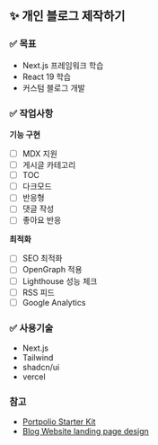 ## ✨ 개인 블로그 제작하기 

### ✅ 목표 
- Next.js 프레임워크 학습
- React 19 학습
- 커스텀 블로그 개발

### ✅ 작업사항
**기능 구현**
- [ ] MDX 지원
- [ ] 게시글 카테고리
- [ ] TOC
- [ ] 다크모드
- [ ] 반응형
- [ ] 댓글 작성
- [ ] 좋아요 반응 

**최적화** 
- [ ] SEO 최적화
- [ ] OpenGraph 적용
- [ ] Lighthouse 성능 체크
- [ ] RSS 피드
- [ ] Google Analytics

### ✅ 사용기술 
- Next.js
- Tailwind
- shadcn/ui
- vercel

### 참고
- [Portpolio Starter Kit](https://portfolio-blog-starter.vercel.app/)
- [Blog Website landing page design](https://dribbble.com/shots/17138699-ozagi-Blog-Website-landing-page)